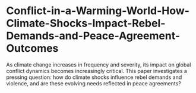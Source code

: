 # Conflict-in-a-Warming-World-How-Climate-Shocks-Impact-Rebel-Demands-and-Peace-Agreement-Outcomes
As climate change increases in frequency and severity, its impact on global conflict dynamics becomes increasingly critical. This paper investigates a pressing question: how do climate shocks influence rebel demands and violence, and are these evolving needs reflected in peace agreements? 
